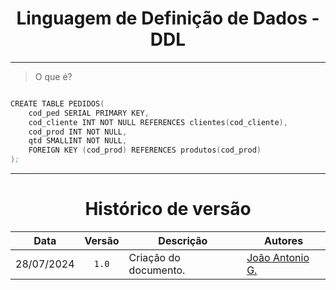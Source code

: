 <center>

# Linguagem de Definição de Dados - DDL

</center>

---

> O que é?

```s

CREATE TABLE PEDIDOS(
	cod_ped SERIAL PRIMARY KEY,
	cod_cliente INT NOT NULL REFERENCES clientes(cod_cliente),
	cod_prod INT NOT NULL,
	qtd SMALLINT NOT NULL,
	FOREIGN KEY (cod_prod) REFERENCES produtos(cod_prod)
);

```

---

<center>

# Histórico de versão

</center>

<div style="margin: 0 auto; width: fit-content;">

|    Data    | Versão | Descrição             | Autores                                          |
|:----------:|:------:|-----------------------|--------------------------------------------------|
| 28/07/2024 | `1.0`  | Criação do documento. | [João Antonio G.](https://github.com/joaoseisei) |

</div>